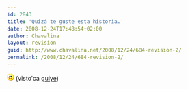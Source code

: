 ```yaml
---
id: 2843
title: 'Quizá te guste esta historia…'
date: 2008-12-24T17:48:54+02:00
author: Chavalina
layout: revision
guid: http://www.chavalina.net/2008/12/24/684-revision-2/
permalink: /2008/12/24/684-revision-2/
---
```

![emo](/imagenes/emoticonos/sonrisa.gif) (visto′ca <a href="http://www.putamurcia.com/index.php/2006/05/23/ey-princesa/" target="_blank">guiye</a>)